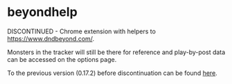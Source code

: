 # beyondhelp
DISCONTINUED - Chrome extension with helpers to https://www.dndbeyond.com/.

Monsters in the tracker will still be there for reference and play-by-post data can be accessed on the options page.

To the previous version (0.17.2) before discontinuation can be found [here](https://chrome.google.com/webstore/detail/beyond-help-legacy/cjjfikncdcifmpbnnmdhhemheamdnhko).